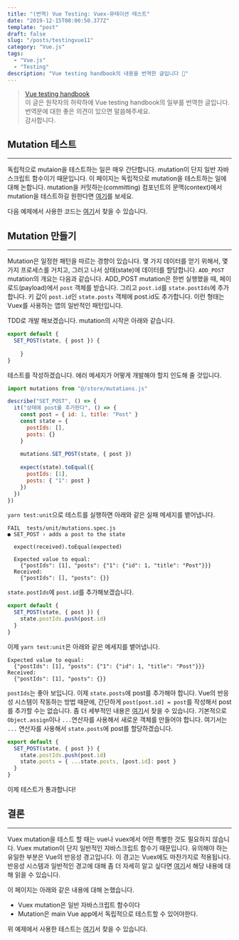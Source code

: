 ```yaml
---
title: "(번역) Vue Testing: Vuex-뮤테이션 테스트"
date: "2019-12-15T08:00:50.377Z"
template: "post"
draft: false
slug: "/posts/testingvue11"
category: "Vue.js"
tags:
  - "Vue.js"
  - "Testing"
description: "Vue testing handbook의 내용을 번역한 글입니다 📖"
---
```


> [Vue testing handbook](https://lmiller1990.github.io/vue-testing-handbook/computed-properties.html#testing-computed-properties) <br>
> 이 글은 원작자의 허락하에 Vue testing handbook의 일부를 번역한 글입니다. <br>
> 번역문에 대한 좋은 의견이 있으면 말씀해주세요. <br>
> 감사합니다.



## Mutation 테스트

---

독립적으로 mutaion을 테스트하는 일은 매우 간단합니다. mutation이 단지 일반 자바스크립트 함수이기 때문입니다. 이 페이지는 독립적으로 mutation을 테스트하는 일에 대해 논합니다. mutation을 커밋하는(committing) 컴포넌트의 문맥(context)에서 mutation을 테스트하길 원한다면 [여기](https://lmiller1990.github.io/vue-testing-handbook/vuex-in-components-mutations-and-actions.html)를 보세요.

다음 예제에서 사용한 코드는 [여기](https://github.com/lmiller1990/vue-testing-handbook/blob/master/demo-app/tests/unit/mutations.spec.js)서 찾을 수 있습니다.



## Mutation 만들기

---

Mutation은 일정한 패턴을 따르는 경향이 있습니다. 몇 가지 데이터를 얻기 위해서, 몇 가지 프로세스를 거치고, 그러고 나서 상태(state)에 데이터를 할당합니다.  `ADD_POST` mutation의 개요는 다음과 같습니다. ADD_POST mutation은 한번 실행했을 때, 페이로드(payload)에서  `post` 객체를 받습니다. 그리고 `post.id`를 `state.postIds`에 추가합니다. 키 값이 `post.id`인  `state.posts` 객체에 post.id도 추가합니다. 이런 형태는 Vuex를 사용하는 앱의 일반적인 패턴입니다.

TDD로 개발 해보겠습니다. mutation의 시작은 아래와 같습니다.

``` js
export default {
  SET_POST(state, { post }) {
  
	}
}
```

테스트를 작성하겠습니다. 에러 메세지가 어떻게 개발해야 할지 인도해 줄 것입니다.

``` js
import mutations from "@/store/mutations.js"

describe("SET_POST", () => {
  it("상태에 post를 추가한다", () => {
    const post = { id: 1, title: "Post" }
   	const state = {
      postIds: [],
      posts: {}
    }
    
    mutations.SET_POST(state, { post })
    
    expect(state).toEqual({
      postIds: [1],
      posts: { "1": post }
    })
  })
})
```

`yarn test:unit`으로 테스트를 실행하면 아래와 같은 실패 메세지를 뱉어냅니다.

```
FAIL  tests/unit/mutations.spec.js
● SET_POST › adds a post to the state

  expect(received).toEqual(expected)

  Expected value to equal:
    {"postIds": [1], "posts": {"1": {"id": 1, "title": "Post"}}}
  Received:
    {"postIds": [], "posts": {}}
```

`state.postIds`에 `post.id`를 추가해보겠습니다.

``` js
export default {
  SET_POST(state, { post }) {
    state.postIds.push(post.id)
  }
}
```

이제 `yarn test:unit`은 아래와 같은 메세지를 뱉어냅니다.

```
Expected value to equal:
  {"postIds": [1], "posts": {"1": {"id": 1, "title": "Post"}}}
Received:
  {"postIds": [1], "posts": {}}
```

`postIds`는 좋아 보입니다. 이제 `state.posts`에 post를 추가해야 합니다. Vue의 반응성 시스템이 작동하는 방법 때문에, 간단하게 `post[post.id] = post`를 작성해서 post를 추가할 수는 없습니다. 좀 더 세부적인 내용은 [여기](https://vuejs.org/v2/guide/reactivity.html#Change-Detection-Caveats)서 찾을 수 있습니다. 기본적으로 `Object.assign`이나  `...`연산자를 사용해서 새로운 객체를 만들어야 합니다. 여기서는 `...` 연산자를 사용해서 `state.posts`에 post를 할당하겠습니다.

``` js
export default {
  SET_POST(state, { post }) {
    state.postIds.push(post.id)
    state.posts = { ...state.posts, [post.id]: post }
  }
}
```

이제 테스트가 통과합니다!



## 결론

---

Vuex mutation을 테스트 할 때는 vue나 vuex에서 어떤 특별한 것도 필요하지 않습니다. Vuex mutation이 단지 일반적인 자바스크립트 함수기 때문입니다. 유의해야 하는 유일한 부분은 Vue의 반응성 경고입니다. 이 경고는 Vuex에도 마찬가지로 적용됩니다. 반응성 시스템과 일반적인 경고에 대해 좀 더 자세히 알고 싶다면 [여기](https://vuejs.org/v2/guide/reactivity.html#Change-Detection-Caveats)서 해당 내용에 대해 읽을 수 있습니다.

이 페이지는 아래와 같은 내용에 대해 논했습니다.

- Vuex mutation은 일반 자바스크립트 함수이다
- Mutation은 main Vue app에서 독립적으로 테스트할 수 있어야한다.

위 예제에서 사용한 테스트는 [여기](https://github.com/lmiller1990/vue-testing-handbook/blob/master/demo-app/tests/unit/mutations.spec.js)서 찾을 수 있습니다.